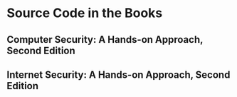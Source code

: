 
# Source Code in the Books

## Computer Security: A Hands-on Approach, Second Edition
## Internet Security: A Hands-on Approach, Second Edition
